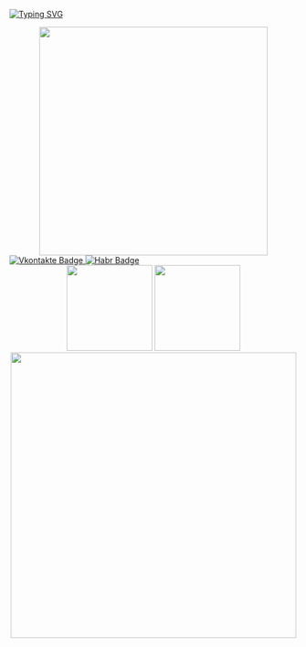 <a href="https://git.io/typing-svg"><img src="https://readme-typing-svg.herokuapp.com?font=Monofett&size=75&duration=6000&pause=1000&color=04A8D7F8&background=FF000000&center=true&vCenter=true&width=1000&height=80&lines=s1ovac;backend-developer" alt="Typing SVG" /></a>
<div id="header" align="center">
  <img src="https://media.giphy.com/media/qgQUggAC3Pfv687qPC/giphy.gif" width="400"/>
</div>
<div id="badges">
  <a href="https://vk.com/slovacccc">
  <img src="https://img.shields.io/badge/VK-blue?&style=for-the-badge&logoColor=blue&logoWidth=40" alt="Vkontakte Badge"/>
  </a>
  <a href="https://habr.com/ru/users/slovacccc/">
  <img src="https://img.shields.io/badge/habr-blue?&style=for-the-badge&logoColor=white&logoWidth=40" alt="Habr Badge"/>
  </a>
</div>

<div id="header" align="center">
  <img src="https://github-readme-streak-stats.herokuapp.com/?user=s1ovac" height="150"/>
  <img src="https://github-readme-stats.vercel.app/api/top-langs/?username=s1ovac&layout=compact" height="150"/>
</div>
<div id="header" align="center">
  <img src="https://github-profile-summary-cards.vercel.app/api/cards/profile-details?username=s1ovac&theme=solarized_dark" width="500"/>
</div>
